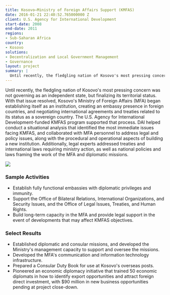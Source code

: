 ```yaml
---
title: Kosovo—Ministry of Foreign Affairs Support (KMFAS)
date: 2016-01-21 22:40:52.765000000 Z
client: U.S. Agency for International Development
start-date: 2008
end-date: 2011
regions:
- Sub-Saharan Africa
country:
- Kosovo
solutions:
- Decentralization and Local Government Management
- Governance
layout: project
summary: |
  Until recently, the fledgling nation of Kosovo's most pressing concern was not governing as an independent state, but finalizing its territorial status. With that issue resolved, Kosovo's Ministry of Foreign Affairs (MFA) began establishing itself as an institution, creating an embassy presence in foreign countries, and negotiating international agreements and treaties related to its status as a sovereign country.
---
```

Until recently, the fledgling nation of Kosovo's most pressing concern was not governing as an independent state, but finalizing its territorial status. With that issue resolved, Kosovo's Ministry of Foreign Affairs (MFA) began establishing itself as an institution, creating an embassy presence in foreign countries, and negotiating international agreements and treaties related to its status as a sovereign country. The U.S. Agency for International Development-funded KMFAS program supported that process. DAI helped conduct a situational analysis that identified the most immediate issues facing KMFAS, and collaborated with MFA personnel to address legal and policy issues, along with the procedural and operational aspects of building a new institution. Additionally, legal experts addressed treaties and international laws requiring ministry action, as well as national policies and laws framing the work of the MFA and diplomatic missions.

![][1]

###  Sample Activities

* Establish fully functional embassies with diplomatic privileges and immunity.
* Support the Office of Bilateral Relations, International Organizations, and Security Issues, and the Office of Legal Issues, Treaties, and Human Rights.
* Build long-term capacity in the MFA and provide legal support in the event of developments that may affect KMFAS objectives.

###  Select Results

* Established diplomatic and consular missions, and developed the Ministry's management capacity to support and oversee the missions.
* Developed the MFA's communication and information technology infrastructure.
* Prepared a Consular Duty Book for use at Kosovo's overseas posts.
* Pioneered an economic diplomacy initiative that trained 50 economic diplomats in how to identify export opportunities and attract foreign direct investment, with $90 million in new business opportunities pending at project close-down.

[1]: /assets/images/projects/KosovoMFA.jpg
